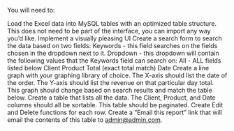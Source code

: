 You will need to:

Load the Excel data into MySQL tables with an optimized table structure. This does not need to be part of the interface, you can import any way you’d like.
Implement a visually pleasing UI 
Create a search form to search the data based on two fields:
Keywords - this field searches on the fields chosen in the dropdown next to it.
Dropdown - this dropdown will contain the following values that the Keywords field can search on:
All - ALL fields listed below
Client
Product
Total (exact total match)
Date
Create a line graph with your graphing library of choice. The X-axis should list the date of the order. The Y-axis should list the revenue on that particular day total. This graph should change based on search results and match the table below.
Create a table that lists all the data. The Client, Product, and Date columns should all be sortable. This table should be paginated.
Create Edit and Delete functions for each row.
Create a “Email this report” link that will email the contents of this table to admin@admin.com.
